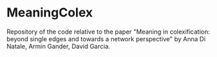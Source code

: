 # MeaningColex
Repository of the code relative to the paper "Meaning in colexification: beyond single edges and towards a network perspective" by Anna Di Natale, Armin Gander, David Garcia.
